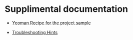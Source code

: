 # Supplimental documentation

 - [Yeoman Recipe for the project sample](YO_RECIPE.md)

- [Troubleshooting Hints](TROUBLESHOOTING.md)

